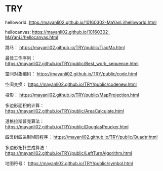 # TRY

helloworld:
https://mayanli02.github.io/10160302-MaYanLi/helloworld.html

hellocanvas:
https://mayanli02.github.io/10160302-MaYanLi/hellocanvas.html

跳马：
https://mayanli02.github.io/TRY/public/TiaoMa.html

最佳工作序列：
https://mayanli02.github.io/TRY/public/Best_work_sequence.html

空间对象编码：
https://mayanli02.github.io/TRY/public/code.html

空间变换：
https://mayanli02.github.io/TRY/public/codenew.html

投影：
https://mayanli02.github.io/TRY/public/MapProjection.html

多边形面积的计算：
https://mayanli02.github.io/TRY/public/AreaCalculate.html

道格拉斯普克算法：
https://mayanli02.github.io/TRY/public/DouglasPeucker.html

四叉树四进制M码程序：
https://mayanli02.github.io/TRY/public/Quadtr.html

多边形拓扑生成算法：
https://mayanli02.github.io/TRY/public/LeftTurnAlgorithm.html

地图符号：
https://mayanli02.github.io/TRY/public/symbol.html

